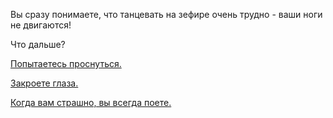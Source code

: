 Вы сразу понимаете, что танцевать на зефире очень трудно - ваши ноги не двигаются!

Что дальше?

[Попытаетесь проснуться.](../awaken/awaken.md)

[Закроете глаза.](../close-eyes/close-eyes.md)

[Когда вам страшно, вы всегда поете.](../sing/sing.md)


